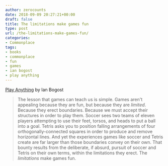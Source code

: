 ```yaml
---
author: zerocounts
date: 2018-09-09 20:27:21+00:00
draft: false
title: The limitations make games fun
type: post
url: /the-limitations-make-games-fun/
categories:
- Commonplace
tags:
- books
- commonplace
- fun
- games
- ian bogost
- play anything
---
```


[Play Anything](http://bogost.com/books/play-anything/) by Ian Bogost

> The lesson that games can teach us is simple. Games aren't appealing because they are fun, but because they are _limited_. Because they erect boundaries. Because we must accept their structures in order to play them. Soccer sees two teams of eleven players attempting to use their feet, torsos, and heads to put a ball into a goal. Tetris asks you to position falling arrangements of four orthogonally-connected squares in order to produce and remove horizontal lines. And yet the experiences games like soccer and Tetris create are far larger than those boundaries convey on their own. That bounty results from the deliberate, if absurd, pursuit of soccer and Tetris on their own terms, within the limitations they erect. The _limitations_ make games fun.
